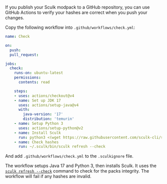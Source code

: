 If you publish your Sculk modpack to a GitHub repository, you can use GitHub
Actions to verify your hashes are correct when you push your changes.

Copy the following workflow into `.github/workflows/check.yml`:

```yml
name: Check

on:
  push:
  pull_request:

jobs:
  check:
    runs-on: ubuntu-latest
    permissions:
      contents: read

    steps:
    - uses: actions/checkout@v4
    - name: Set up JDK 17
      uses: actions/setup-java@v4
      with:
        java-version: '17'
        distribution: 'temurin'
    - name: Setup Python 3
      uses: actions/setup-python@v2
    - name: Install Sculk
      run: python3 <(wget https://raw.githubusercontent.com/sculk-cli/sculk/main/install.py -q -O-)
    - name: Check hashes
      run: ~/.sculk/bin/sculk refresh --check
```

And add `.github/workflows/check.yml` to the `.sculkignore` file.

The workflow setups Java 17 and Python 3, then installs Sculk. It uses the
[`sculk refresh --check`](../commands/refresh.md) command to check for the packs
integrity. The workflow will fail if any hashes are invalid.
